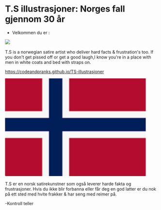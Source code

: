 # T.S illustrasjoner: Norges fall gjennom 30 år
 - Velkommen du er :

![](https://api.visitorbadge.io/api/VisitorHit?user=CodeAndPranks-TS-illustrasjoner&repo=github-visitors-badge&countColor=%237B1E7A)

T.S is a norwegian satire artist who
 deliver hard facts & frustration's too. If you don't get pissed off or get a good laugh,I know you're in a place with men in white coats and bed with straps on.
 
https://codeandpranks.github.io/TS-illustrasjoner

![Engelsk text](no.png)

T.S er en norsk satirekunstner som også leverer harde fakta og frustrasjoner.
Hvis du ikke blir forbanna eller får deg en god latter er du nok på ett sted med hvite frakker & har seng med reimer på.

-Kontroll teller 


